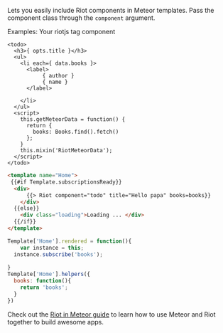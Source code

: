 Lets you easily include Riot components in Meteor templates. Pass the
component class through the `component` argument.

Examples:
Your riotjs tag component
```
<todo>
  <h3>{ opts.title }</h3>
  <ul>
    <li each={ data.books }>
      <label>
           { author }
           { name }
      </label>

    </li>
  </ul>
  <script>
    this.getMeteorData = function() {
      return {
        books: Books.find().fetch()
      };
    }
    this.mixin('RiotMeteorData');
  </script>
</todo>
```
```html
<template name="Home">
 {{#if Template.subscriptionsReady}}
  <div>
      {{> Riot component="todo" title="Hello papa" books=books}}
    </div>
  {{else}}
    <div class="loading">Loading ... </div>
  {{/if}}
</template>
```

```js
Template['Home'].rendered = function(){
    var instance = this;
  instance.subscribe('books');
  
}
Template['Home'].helpers({
  books: function(){
    return 'books';
  }
})
```

Check out the [Riot in Meteor guide](http://riot-in-meteor.readthedocs.org/en/latest/) to learn how to use Meteor and Riot
together to build awesome apps.
